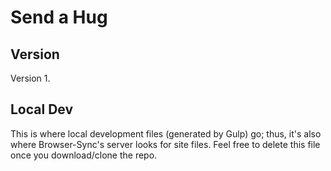 # Send a Hug

## Version

Version 1.

## Local Dev

This is where local development files (generated by Gulp) go; thus, it's also where Browser-Sync's server looks for site files. Feel free to delete this file once you download/clone the repo.
